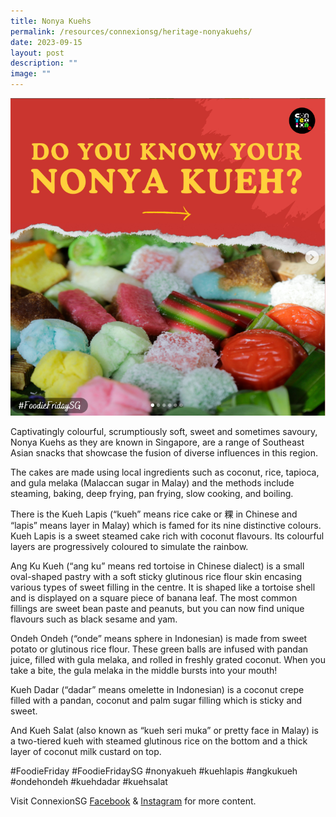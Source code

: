 ```yaml
---
title: Nonya Kuehs
permalink: /resources/connexionsg/heritage-nonyakuehs/
date: 2023-09-15
layout: post
description: ""
image: ""
---
```

![](/images/connexionsg/2023/nonya%20kueh.PNG)


Captivatingly colourful, scrumptiously soft, sweet and sometimes savoury, Nonya Kuehs as they are known in Singapore, are a range of Southeast Asian snacks that showcase the fusion of diverse influences in this region.

The cakes are made using local ingredients such as coconut, rice, tapioca, and gula melaka (Malaccan sugar in Malay) and the methods include steaming, baking, deep frying, pan frying, slow cooking, and boiling.

There is the Kueh Lapis (“kueh” means rice cake or 粿 in Chinese and “lapis” means layer in Malay) which is famed for its nine distinctive colours. Kueh Lapis is a sweet steamed cake rich with coconut flavours. Its colourful layers are progressively coloured to simulate the rainbow.

Ang Ku Kueh (“ang ku” means red tortoise in Chinese dialect) is a small oval-shaped pastry with a soft sticky glutinous rice flour skin encasing various types of sweet filling in the centre. It is shaped like a tortoise shell and is displayed on a square piece of banana leaf. The most common fillings are sweet bean paste and peanuts, but you can now find unique flavours such as black sesame and yam.

Ondeh Ondeh (“onde” means sphere in Indonesian) is made from sweet potato or glutinous rice flour. These green balls are infused with pandan juice, filled with gula melaka, and rolled in freshly grated coconut. When you take a bite, the gula melaka in the middle bursts into your mouth!

Kueh Dadar (“dadar” means omelette in Indonesian) is a coconut crepe filled with a pandan, coconut and palm sugar filling which is sticky and sweet.

And Kueh Salat (also known as “kueh seri muka” or pretty face in Malay) is a two-tiered kueh with steamed glutinous rice on the bottom and a thick layer of coconut milk custard on top.

#FoodieFriday #FoodieFridaySG #nonyakueh #kuehlapis #angkukueh #ondehondeh #kuehdadar #kuehsalat

Visit ConnexionSG <a target="_blank" href="https://www.facebook.com/ConnexionSG">Facebook</a> &amp; <a target="_blank" href="https://www.instagram.com/connexionsg/">Instagram</a> for more content.